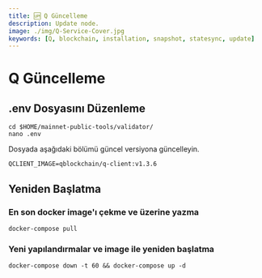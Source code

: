 ```yaml
---
title: 🆙 Q Güncelleme
description: Update node.
image: ./img/Q-Service-Cover.jpg
keywords: [Q, blockchain, installation, snapshot, statesync, update]
---
```


# Q Güncelleme

## .env Dosyasını Düzenleme
```
cd $HOME/mainnet-public-tools/validator/
nano .env
```

Dosyada aşağıdaki bölümü güncel versiyona güncelleyin.
```
QCLIENT_IMAGE=qblockchain/q-client:v1.3.6
```

## Yeniden Başlatma

### En son docker image'ı çekme ve üzerine yazma
```
docker-compose pull
```

### Yeni yapılandırmalar ve image ile yeniden başlatma
```
docker-compose down -t 60 && docker-compose up -d
```



